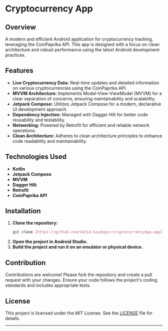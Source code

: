 # Cryptocurrency App

## Overview

A modern and efficient Android application for cryptocurrency tracking, leveraging the CoinPaprika API. This app is designed with a focus on clean architecture and robust performance using the latest Android development practices.

## Features

- **Live Cryptocurrency Data:** Real-time updates and detailed information on various cryptocurrencies using the CoinPaprika API.
- **MVVM Architecture:** Implements Model-View-ViewModel (MVVM) for a clear separation of concerns, ensuring maintainability and scalability.
- **Jetpack Compose:** Utilizes Jetpack Compose for a modern, declarative UI development approach.
- **Dependency Injection:** Managed with Dagger Hilt for better code reusability and testability.
- **Networking:** Powered by Retrofit for efficient and reliable network operations.
- **Clean Architecture:** Adheres to clean architecture principles to enhance code readability and maintainability.

## Technologies Used

- **Kotlin**
- **Jetpack Compose**
- **MVVM**
- **Dagger Hilt**
- **Retrofit**
- **CoinPaprika API**

## Installation

1. **Clone the repository:**
   ```sh
   git clone [https://github.com/Vahid-Soudagar/cryptocurrencyApp-app](https://github.com/Vahid-Soudagar/CryptoCurrencyApp).git
   ```
2. **Open the project in Android Studio.**
3. **Build the project and run it on an emulator or physical device.**

## Contribution

Contributions are welcome! Please fork the repository and create a pull request with your changes. Ensure your code follows the project's coding standards and includes appropriate tests.

## License

This project is licensed under the MIT License. See the [LICENSE](LICENSE) file for details.

---
